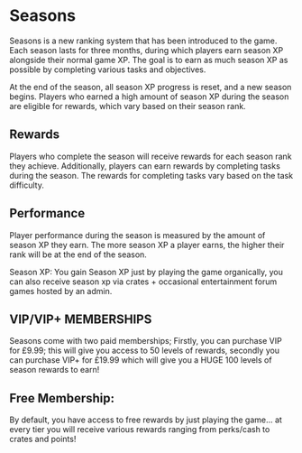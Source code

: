 # Seasons

Seasons is a new ranking system that has been introduced to the game. Each season lasts for three months, during which players earn season XP alongside their normal game XP. The goal is to earn as much season XP as possible by completing various tasks and objectives.

At the end of the season, all season XP progress is reset, and a new season begins. Players who earned a high amount of season XP during the season are eligible for rewards, which vary based on their season rank.

## Rewards
Players who complete the season will receive rewards for each season rank they achieve. Additionally, players can earn rewards by completing tasks during the season. The rewards for completing tasks vary based on the task difficulty.

## Performance
Player performance during the season is measured by the amount of season XP they earn. The more season XP a player earns, the higher their rank will be at the end of the season.

Season XP:
You gain Season XP just by playing the game organically, you can also receive season xp via crates + occasional entertainment forum games hosted by an admin. 


## VIP/VIP+ MEMBERSHIPS
Seasons come with two paid memberships; Firstly, you can purchase VIP for £9.99; this will give you access to 50 levels of rewards, secondly you can purchase VIP+ for £19.99 which will give you a HUGE 100 levels of season rewards to earn!

## Free Membership:
By default, you have access to free rewards by just playing the game... at every tier you will receive various rewards ranging from perks/cash to crates and points!
